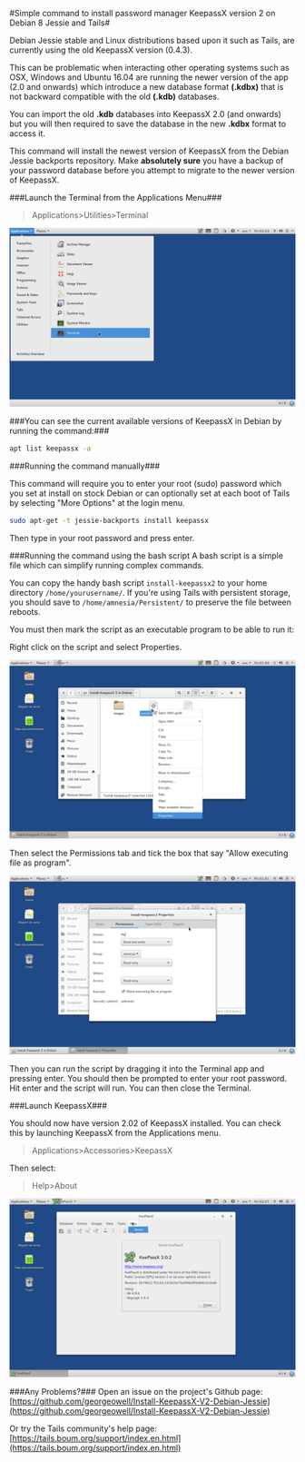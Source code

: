 #Simple command to install password manager KeepassX version 2 on Debian 8 Jessie and Tails#

Debian Jessie stable and Linux distributions based upon it such as Tails, are currently using the old KeepassX version (0.4.3). 

This can be problematic when interacting other operating systems such as OSX, Windows and Ubuntu 16.04 are running the newer version of the app (2.0 and onwards) which introduce a new database format **(.kdbx)** that is not backward compatible with the old **(.kdb)** databases.

You can import the old **.kdb** databases into KeepassX 2.0 (and onwards) but you will then required to save the database in the new **.kdbx** format to access it. 

This command will install the newest version of KeepassX from the Debian Jessie backports repository. Make **absolutely sure** you have a backup of your password database before you attempt to migrate to the newer version of KeepassX.

###Launch the Terminal from the Applications Menu###

> Applications>Utilities>Terminal

![Launch Terminal](https://github.com/georgeowell/Install-KeepassX-V2-Debian-Jessie/blob/master/images/Launch%20Terminal.png)

###You can see the current available versions of KeepassX in Debian by running the command:###
```bash
apt list keepassx -a
```

###Running the command manually###

This command will require you to enter your root (sudo) password which you set at install on stock Debian or can optionally set at each boot of Tails by selecting "More Options" at the login menu.

```bash
sudo apt-get -t jessie-backports install keepassx
```

Then type in your root password and press enter.


###Running the command using the bash script
A bash script is a simple file which can simplify running complex commands.

You can copy the handy bash script `install-keepassx2` to your home directory `/home/yourusername/`. If you're using Tails with persistent storage, you should save to `/home/amnesia/Persistent/` to preserve the file between reboots.

You must then mark the script as an executable program to be able to run it:

Right click on the script and select Properties.

![Opening Properties](https://github.com/georgeowell/Install-KeepassX-V2-Debian-Jessie/blob/master/images/Opening%20Properties.png)

Then select the Permissions tab and tick the box that say "Allow executing file as program".

![Marking Bash Script As Executable](https://github.com/georgeowell/Install-KeepassX-V2-Debian-Jessie/blob/master/images/Marking%20Bash%20Script%20As%20Executable.png)

Then you can run the script by dragging it into the Terminal app and pressing enter. You should then be prompted to enter your root password. Hit enter and the script will run. You can then close the Terminal.


###Launch KeepassX###

You should now have version 2.02 of KeepassX installed. You can check this by launching KeepassX from the Applications menu.

> Applications>Accessories>KeepassX

Then select: 

> Help>About

![Find KeepassX Version Number](https://github.com/georgeowell/Install-KeepassX-V2-Debian-Jessie/blob/master/images/Find%20KeepassX%20Version%20Number.png)


###Any Problems?###
Open an issue on the project's Github page: [https://github.com/georgeowell/Install-KeepassX-V2-Debian-Jessie](https://github.com/georgeowell/Install-KeepassX-V2-Debian-Jessie)

Or try the Tails community's help page: [https://tails.boum.org/support/index.en.html](https://tails.boum.org/support/index.en.html)
